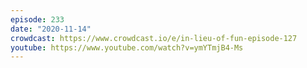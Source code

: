 ```yaml
---
episode: 233
date: "2020-11-14"
crowdcast: https://www.crowdcast.io/e/in-lieu-of-fun-episode-127
youtube: https://www.youtube.com/watch?v=ymYTmjB4-Ms
---
```


